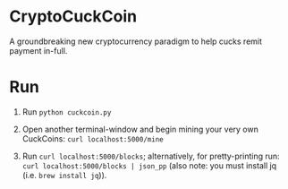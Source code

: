 # CryptoCuckCoin
A groundbreaking new cryptocurrency paradigm to help cucks remit payment in-full.

# Run

1. Run `python cuckcoin.py`

2. Open another terminal-window and begin mining your very own CuckCoins: `curl localhost:5000/mine`

3. Run `curl localhost:5000/blocks`; alternatively, for pretty-printing run: `curl localhost:5000/blocks | json_pp` (also note: you must install jq (i.e. `brew install jq`)).
